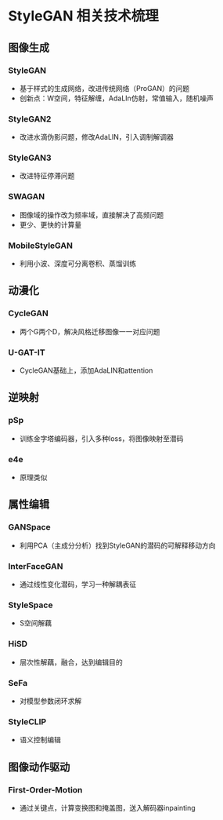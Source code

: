 # StyleGAN 相关技术梳理

## 图像生成
### StyleGAN
- 基于样式的生成网络，改进传统网络（ProGAN）的问题
- 创新点：W空间，特征解缠，AdaLIn仿射，常值输入，随机噪声
### StyleGAN2
- 改进水滴伪影问题，修改AdaLIN，引入调制解调器
### StyleGAN3
- 改进特征停滞问题
### SWAGAN
- 图像域的操作改为频率域，直接解决了高频问题
- 更少、更快的计算量
### MobileStyleGAN
- 利用小波、深度可分离卷积、蒸馏训练

## 动漫化
### CycleGAN
- 两个G两个D，解决风格迁移图像一一对应问题
### U-GAT-IT
- CycleGAN基础上，添加AdaLIN和attention

## 逆映射
### pSp
- 训练金字塔编码器，引入多种loss，将图像映射至潜码
### e4e
- 原理类似

## 属性编辑
### GANSpace
- 利用PCA（主成分分析）找到StyleGAN的潜码的可解释移动方向
### InterFaceGAN
- 通过线性变化潜码，学习一种解耦表征
### StyleSpace
- S空间解藕
### HiSD
- 层次性解藕，融合，达到编辑目的
### SeFa
- 对模型参数闭环求解
### StyleCLIP
- 语义控制编辑

## 图像动作驱动
### First-Order-Motion
- 通过关键点，计算变换图和掩盖图，送入解码器inpainting